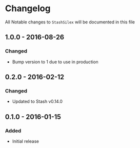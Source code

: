 # Changelog

All Notable changes to `StashSilex` will be documented in this file

## 1.0.0 - 2016-08-26

### Changed
- Bump version to 1 due to use in production


## 0.2.0 - 2016-02-12

### Changed
- Updated to Stash v0.14.0

## 0.1.0 - 2016-01-15

### Added
- Initial release

